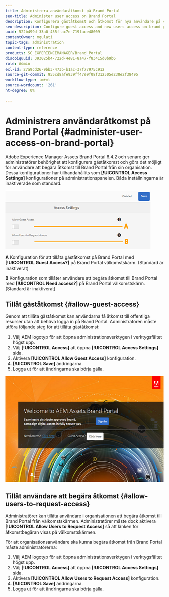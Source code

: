 ```yaml
---
title: Administrera användaråtkomst på Brand Portal
seo-title: Administer user access on Brand Portal
description: Konfigurera gäståtkomst och åtkomst för nya användare på varumärkesportalen.
seo-description: Configure guest access and new users access on brand portal.
uuid: 522b499d-33a0-455f-ac7e-719face48009
contentOwner: mgulati
topic-tags: administration
content-type: reference
products: SG_EXPERIENCEMANAGER/Brand_Portal
discoiquuid: 393025b4-722d-4e81-8a47-f83415d0b9b6
role: Admin
exl-id: 27a9cd26-9bb3-473b-b1ac-37f77975c912
source-git-commit: 955cd8afe939ff47e9f08f312505e230e2f38495
workflow-type: tm+mt
source-wordcount: '261'
ht-degree: 0%

---
```


# Administrera användaråtkomst på Brand Portal {#administer-user-access-on-brand-portal}

Adobe Experience Manager Assets Brand Portal 6.4.2 och senare ger administratörer behörighet att konfigurera gäståtkomst och göra det möjligt för användare att begära åtkomst till Brand Portal från sin organisation. Dessa konfigurationer har tillhandahållits som **[!UICONTROL Access Settings]** konfigurationer på administrationspanelen. Båda inställningarna är inaktiverade som standard.

![](assets/access-configs.png)

**A**   Konfiguration för att tillåta gäståtkomst på Brand Portal med **[!UICONTROL Guest Access?]** på Brand Portal välkomstskärm. (Standard är inaktiverat)

**B**   Konfiguration som tillåter användare att begära åtkomst till Brand Portal med **[!UICONTROL Need access?]** på Brand Portal välkomstskärm. (Standard är inaktiverat)

## Tillåt gäståtkomst {#allow-guest-access}

Genom att tillåta gäståtkomst kan användarna få åtkomst till offentliga resurser utan att behöva logga in på Brand Portal.
Administratören måste utföra följande steg för att tillåta gäståtkomst:

1. Välj AEM logotyp för att öppna administrationsverktygen i verktygsfältet högst upp.
1. Välj **[!UICONTROL Access]** att öppna **[!UICONTROL Access Settings]** sida.
1. Aktivera **[!UICONTROL Allow Guest Access]** konfiguration.
1. **[!UICONTROL Save]** ändringarna.
1. Logga ut för att ändringarna ska börja gälla.

![](assets/bp-welcome-screen.png)

## Tillåt användare att begära åtkomst {#allow-users-to-request-access}

Administratörer kan tillåta användare i organisationen att begära åtkomst till Brand Portal från välkomstskärmen. Administratörer måste dock aktivera **[!UICONTROL Allow Users to Request Access]** så att länken för åtkomstbegäran visas på välkomstskärmen.

För att organisationsanvändare ska kunna begära åtkomst från Brand Portal måste administratörerna:

1. Välj AEM logotyp för att öppna administrationsverktygen i verktygsfältet högst upp.
1. Välj **[!UICONTROL Access]** att öppna **[!UICONTROL Access Settings]** sida.
1. Aktivera **[!UICONTROL Allow Users to Request Access]** konfiguration.
1. **[!UICONTROL Save]** ändringarna.
1. Logga ut för att ändringarna ska börja gälla.
